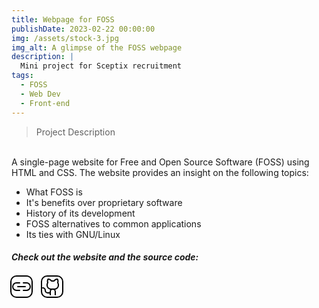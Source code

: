 ```yaml
---
title: Webpage for FOSS 
publishDate: 2023-02-22 00:00:00
img: /assets/stock-3.jpg
img_alt: A glimpse of the FOSS webpage
description: |
  Mini project for Sceptix recruitment
tags:
  - FOSS
  - Web Dev
  - Front-end
---
```


> Project Description

<br>
A single-page website for Free and Open Source Software (FOSS) using HTML and CSS. The website provides an insight on the following topics:

- What FOSS is
- It's benefits over proprietary software
- History of its development
- FOSS alternatives to common applications
- Its ties with GNU/Linux

##### Check out the website and the source code:
<a href="http://localhost:3000/" target="_blank"><svg xmlns="http://www.w3.org/2000/svg" width="32" height="32" fill="#000000" viewBox="0 0 256 256" style="outline: 2px solid black; border-radius: 25%; margin-right: 17px;"><path d="M80,120h96a8,8,0,0,1,0,16H80a8,8,0,0,1,0-16Zm24,48H64a40,40,0,0,1,0-80h40a8,8,0,0,0,0-16H64a56,56,0,0,0,0,112h40a8,8,0,0,0,0-16Zm88-96H152a8,8,0,0,0,0,16h40a40,40,0,0,1,0,80H152a8,8,0,0,0,0,16h40a56,56,0,0,0,0-112Z"></path></svg></a><a href="https://github.com/heharsabrina/sceptix-recruitment" target="_blank"><svg xmlns="http://www.w3.org/2000/svg" width="32" height="32" fill="#000000" viewBox="0 0 256 256" style="outline: 2px solid black; border-radius: 25%;"><path d="M208.31,75.68A59.78,59.78,0,0,0,202.93,28,8,8,0,0,0,196,24a59.75,59.75,0,0,0-48,24H124A59.75,59.75,0,0,0,76,24a8,8,0,0,0-6.93,4,59.78,59.78,0,0,0-5.38,47.68A58.14,58.14,0,0,0,56,104v8a56.06,56.06,0,0,0,48.44,55.47A39.8,39.8,0,0,0,96,192v8H72a24,24,0,0,1-24-24A40,40,0,0,0,8,136a8,8,0,0,0,0,16,24,24,0,0,1,24,24,40,40,0,0,0,40,40H96v16a8,8,0,0,0,16,0V192a24,24,0,0,1,48,0v40a8,8,0,0,0,16,0V192a39.8,39.8,0,0,0-8.44-24.53A56.06,56.06,0,0,0,216,112v-8A58.14,58.14,0,0,0,208.31,75.68ZM200,112a40,40,0,0,1-40,40H112a40,40,0,0,1-40-40v-8a41.74,41.74,0,0,1,6.9-22.48A8,8,0,0,0,80,73.83a43.81,43.81,0,0,1,.79-33.58,43.88,43.88,0,0,1,32.32,20.06A8,8,0,0,0,119.82,64h32.35a8,8,0,0,0,6.74-3.69,43.87,43.87,0,0,1,32.32-20.06A43.81,43.81,0,0,1,192,73.83a8.09,8.09,0,0,0,1,7.65A41.72,41.72,0,0,1,200,104Z"></path></svg></a>

